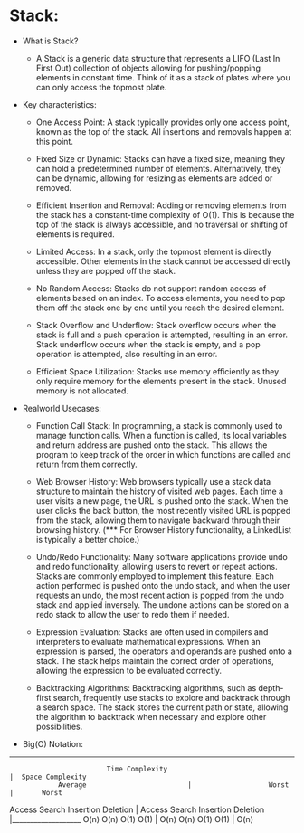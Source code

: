 # Stack:
+ What is Stack?
    - A Stack is a generic data structure that represents a LIFO (Last In First Out) collection of objects allowing for pushing/popping elements in constant time. Think of it as a stack of plates where you can only access the topmost plate.
    
+ Key characteristics:
    * One Access Point: A stack typically provides only one access point, known as the top of the stack. All insertions and removals happen at this point.

    * Fixed Size or Dynamic: Stacks can have a fixed size, meaning they can hold a predetermined number of elements. Alternatively, they can be dynamic, allowing for resizing as elements are added or removed.

    * Efficient Insertion and Removal: Adding or removing elements from the stack has a constant-time complexity of O(1). This is because the top of the stack is always accessible, and no traversal or shifting of elements is required.

    * Limited Access: In a stack, only the topmost element is directly accessible. Other elements in the stack cannot be accessed directly unless they are popped off the stack.

    * No Random Access: Stacks do not support random access of elements based on an index. To access elements, you need to pop them off the stack one by one until you reach the desired element.

    * Stack Overflow and Underflow: Stack overflow occurs when the stack is full and a push operation is attempted, resulting in an error. Stack underflow occurs when the stack is empty, and a pop operation is attempted, also resulting in an error.

    * Efficient Space Utilization: Stacks use memory efficiently as they only require memory for the elements present in the stack. Unused memory is not allocated.

+ Realworld Usecases:
    * Function Call Stack: In programming, a stack is commonly used to manage function calls. When a function is called, its local variables and return address are pushed onto the stack. This allows the program to keep track of the order in which functions are called and return from them correctly.

    * Web Browser History: Web browsers typically use a stack data structure to maintain the history of visited web pages. Each time a user visits a new page, the URL is pushed onto the stack. When the user clicks the back button, the most recently visited URL is popped from the stack, allowing them to navigate backward through their browsing history.
    (*** For Browser History functionality, a LinkedList is typically a better choice.)

    * Undo/Redo Functionality: Many software applications provide undo and redo functionality, allowing users to revert or repeat actions. Stacks are commonly employed to implement this feature. Each action performed is pushed onto the undo stack, and when the user requests an undo, the most recent action is popped from the undo stack and applied inversely. The undone actions can be stored on a redo stack to allow the user to redo them if needed.

    * Expression Evaluation: Stacks are often used in compilers and interpreters to evaluate mathematical expressions. When an expression is parsed, the operators and operands are pushed onto a stack. The stack helps maintain the correct order of operations, allowing the expression to be evaluated correctly.

    * Backtracking Algorithms: Backtracking algorithms, such as depth-first search, frequently use stacks to explore and backtrack through a search space. The stack stores the current path or state, allowing the algorithm to backtrack when necessary and explore other possibilities.

+ Big(O) Notation:
____________________________________________________________________________________________________________________
                            Time Complexity	                                                    |  Space Complexity
                Average	                        |                   Worst	                    |       Worst
Access	    Search	  Insertion   Deletion      |   Access	    Search	   Insertion  Deletion  |___________________ 
O(n)        O(n)	    O(1)	   O(1)         |    O(n)	     O(n)	    O(1)	    O(1)    |        O(n)